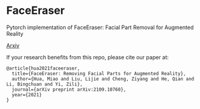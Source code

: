 # FaceEraser
Pytorch implementation of FaceEraser: Facial Part Removal for Augmented Reality

[Arxiv](https://arxiv.org/abs/2109.10760)

If your research benefits from this repo, please cite our paper at:

```
@article{hua2021faceeraser,
  title={FaceEraser: Removing Facial Parts for Augmented Reality},
  author={Hua, Miao and Liu, Lijie and Cheng, Ziyang and He, Qian and Li, Bingchuan and Yi, Zili},
  journal={arXiv preprint arXiv:2109.10760},
  year={2021}
}
```
